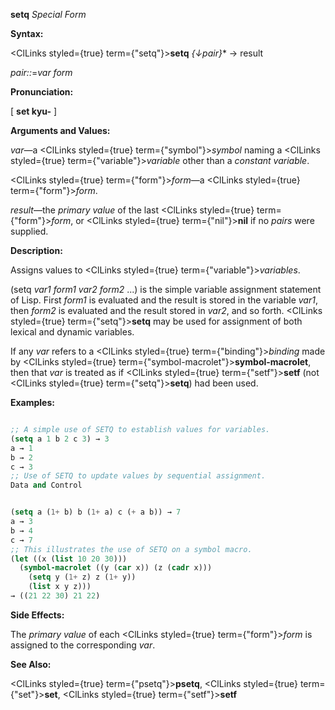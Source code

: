 **setq** *Special Form* 



**Syntax:** 



<ClLinks styled={true} term={"setq"}><b>setq</b></ClLinks> *\{↓pair\}*\* → result 



*pair::*=*var form* 



**Pronunciation:** 



[ **set kyu-** ] 



**Arguments and Values:** 



*var*—a <ClLinks styled={true} term={"symbol"}><i>symbol</i></ClLinks> naming a <ClLinks styled={true} term={"variable"}><i>variable</i></ClLinks> other than a *constant variable*. 



<ClLinks styled={true} term={"form"}><i>form</i></ClLinks>—a <ClLinks styled={true} term={"form"}><i>form</i></ClLinks>. 



*result*—the *primary value* of the last <ClLinks styled={true} term={"form"}><i>form</i></ClLinks>, or <ClLinks styled={true} term={"nil"}><b>nil</b></ClLinks> if no *pairs* were supplied. 



**Description:** 



Assigns values to <ClLinks styled={true} term={"variable"}><i>variables</i></ClLinks>. 



(setq *var1 form1 var2 form2* ...) is the simple variable assignment statement of Lisp. First *form1* is evaluated and the result is stored in the variable *var1*, then *form2* is evaluated and the result stored in *var2*, and so forth. <ClLinks styled={true} term={"setq"}><b>setq</b></ClLinks> may be used for assignment of both lexical and dynamic variables. 



If any *var* refers to a <ClLinks styled={true} term={"binding"}><i>binding</i></ClLinks> made by <ClLinks styled={true} term={"symbol-macrolet"}><b>symbol-macrolet</b></ClLinks>, then that *var* is treated as if <ClLinks styled={true} term={"setf"}><b>setf</b></ClLinks> (not <ClLinks styled={true} term={"setq"}><b>setq</b></ClLinks>) had been used. 



**Examples:**
```lisp

;; A simple use of SETQ to establish values for variables. 
(setq a 1 b 2 c 3) → 3 
a → 1 
b → 2 
c → 3 
;; Use of SETQ to update values by sequential assignment. 
Data and Control 


(setq a (1+ b) b (1+ a) c (+ a b)) → 7 
a → 3 
b → 4 
c → 7 
;; This illustrates the use of SETQ on a symbol macro. 
(let ((x (list 10 20 30))) 
  (symbol-macrolet ((y (car x)) (z (cadr x))) 
    (setq y (1+ z) z (1+ y)) 
    (list x y z))) 
→ ((21 22 30) 21 22) 

```
**Side Effects:** 



The *primary value* of each <ClLinks styled={true} term={"form"}><i>form</i></ClLinks> is assigned to the corresponding *var*. 



**See Also:** 



<ClLinks styled={true} term={"psetq"}><b>psetq</b></ClLinks>, <ClLinks styled={true} term={"set"}><b>set</b></ClLinks>, <ClLinks styled={true} term={"setf"}><b>setf</b></ClLinks> 



